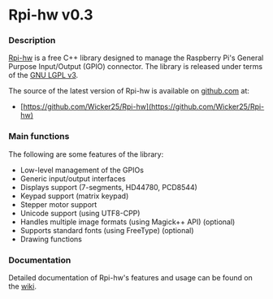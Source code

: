 Rpi-hw v0.3
=============

### Description

[Rpi-hw](http://www.hackyourmind.org/blog/projects/rpi-hw/) is a free C++ library 
designed to manage the Raspberry Pi's General Purpose Input/Output (GPIO) connector.
The library is released under terms of the [GNU LGPL v3](http://en.wikipedia.org/wiki/GNU_Lesser_General_Public_License).

The source of the latest version of Rpi-hw is available on [github.com](https://github.com/Wicker25/Rpi-hw) at:

- [https://github.com/Wicker25/Rpi-hw](https://github.com/Wicker25/Rpi-hw)

### Main functions

The following are some features of the library:

* Low-level management of the GPIOs
* Generic input/output interfaces
* Displays support (7-segments, HD44780, PCD8544)
* Keypad support (matrix keypad)
* Stepper motor support
* Unicode support (using UTF8-CPP)
* Handles multiple image formats (using Magick++ API) (optional)
* Supports standard fonts (using FreeType) (optional)
* Drawing functions

### Documentation

Detailed documentation of Rpi-hw's features and usage can be found on the [wiki](https://github.com/Wicker25/Rpi-hw/wiki).
